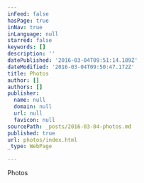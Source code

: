 ```yaml
---
inFeed: false
hasPage: true
inNav: true
inLanguage: null
starred: false
keywords: []
description: ''
datePublished: '2016-03-04T09:51:14.189Z'
dateModified: '2016-03-04T09:50:47.172Z'
title: Photos
author: []
authors: []
publisher:
  name: null
  domain: null
  url: null
  favicon: null
sourcePath: _posts/2016-03-04-photos.md
published: true
url: photos/index.html
_type: WebPage

---
```

Photos